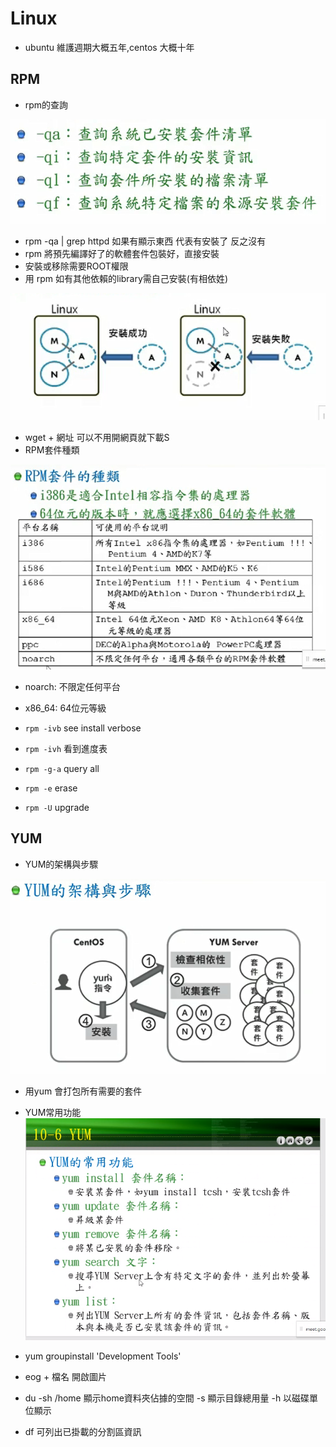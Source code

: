 # Linux
* ubuntu 維護週期大概五年,centos 大概十年
## RPM
* rpm的查詢

![PICTIRE](https://github.com/victor0520/Linux2/blob/main/bitmap/0927-1.png)

* rpm -qa | grep httpd 如果有顯示東西 代表有安裝了 反之沒有
* rpm 將預先編譯好了的軟體套件包裝好，直接安裝
* 安裝或移除需要ROOT權限
* 用 rpm 如有其他依賴的library需自己安裝(有相依姓)

![PICTIRE](https://github.com/victor0520/Linux2/blob/main/bitmap/0927-2.png)

* wget + 網址  可以不用開網頁就下載S
* RPM套件種類

![PICTIRE](https://github.com/victor0520/Linux2/blob/main/bitmap/0927-4.png)

* noarch: 不限定任何平台
* x86_64: 64位元等級

* `rpm -ivb`  see install verbose
* `rpm -ivh`  看到進度表
* `rpm -g-a` query all
* `rpm -e` erase
* `rpm -U` upgrade

## YUM
* YUM的架構與步驟

![PICTIRE](https://github.com/victor0520/Linux2/blob/main/bitmap/0927-3.png)

* 用yum 會打包所有需要的套件
* YUM常用功能
![PICTIRE](https://github.com/victor0520/Linux2/blob/main/bitmap/20210927-3.png)
* yum groupinstall 'Development Tools'

* eog + 檔名 開啟圖片
* du -sh /home 顯示home資料夾佔據的空間 -s 顯示目錄總用量 -h 以磁碟單位顯示
* df 可列出已掛載的分割區資訊